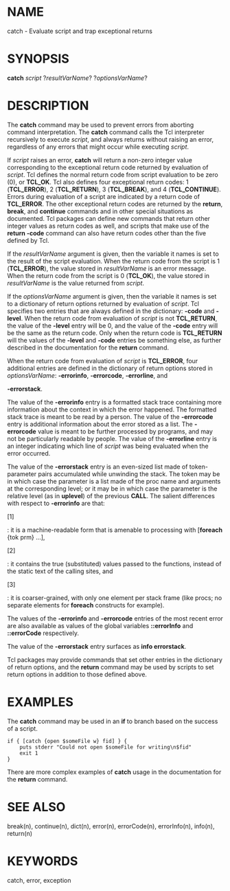 # NAME

catch - Evaluate script and trap exceptional returns

# SYNOPSIS

**catch** *script* ?*resultVarName*? ?*optionsVarName*?

# DESCRIPTION

The **catch** command may be used to prevent errors from aborting
command interpretation. The **catch** command calls the Tcl interpreter
recursively to execute *script*, and always returns without raising an
error, regardless of any errors that might occur while executing
*script*.

If *script* raises an error, **catch** will return a non-zero integer
value corresponding to the exceptional return code returned by
evaluation of *script*. Tcl defines the normal return code from script
evaluation to be zero (0), or **TCL_OK**. Tcl also defines four
exceptional return codes: 1 (**TCL_ERROR**), 2 (**TCL_RETURN**), 3
(**TCL_BREAK**), and 4 (**TCL_CONTINUE**). Errors during evaluation of a
script are indicated by a return code of **TCL_ERROR**. The other
exceptional return codes are returned by the **return**, **break**, and
**continue** commands and in other special situations as documented. Tcl
packages can define new commands that return other integer values as
return codes as well, and scripts that make use of the **return -code**
command can also have return codes other than the five defined by Tcl.

If the *resultVarName* argument is given, then the variable it names is
set to the result of the script evaluation. When the return code from
the script is 1 (**TCL_ERROR**), the value stored in *resultVarName* is
an error message. When the return code from the script is 0
(**TCL_OK**), the value stored in *resultVarName* is the value returned
from *script*.

If the *optionsVarName* argument is given, then the variable it names is
set to a dictionary of return options returned by evaluation of
*script*. Tcl specifies two entries that are always defined in the
dictionary: **-code** and **-level**. When the return code from
evaluation of *script* is not **TCL_RETURN**, the value of the
**-level** entry will be 0, and the value of the **-code** entry will be
the same as the return code. Only when the return code is **TCL_RETURN**
will the values of the **-level** and **-code** entries be something
else, as further described in the documentation for the **return**
command.

When the return code from evaluation of *script* is **TCL_ERROR**, four
additional entries are defined in the dictionary of return options
stored in *optionsVarName*: **-errorinfo**, **-errorcode**,
**-errorline**, and

**-errorstack**.

The value of the **-errorinfo** entry is a formatted stack trace
containing more information about the context in which the error
happened. The formatted stack trace is meant to be read by a person. The
value of the **-errorcode** entry is additional information about the
error stored as a list. The **-errorcode** value is meant to be further
processed by programs, and may not be particularly readable by people.
The value of the **-errorline** entry is an integer indicating which
line of *script* was being evaluated when the error occurred.

The value of the **-errorstack** entry is an even-sized list made of
token-parameter pairs accumulated while unwinding the stack. The token
may be in which case the parameter is a list made of the proc name and
arguments at the corresponding level; or it may be in which case the
parameter is the relative level (as in **uplevel**) of the previous
**CALL**. The salient differences with respect to **-errorinfo** are
that:

\[1\]

:   it is a machine-readable form that is amenable to processing with
    \[**foreach** {tok prm} \...\],

\[2\]

:   it contains the true (substituted) values passed to the functions,
    instead of the static text of the calling sites, and

\[3\]

:   it is coarser-grained, with only one element per stack frame (like
    procs; no separate elements for **foreach** constructs for example).

The values of the **-errorinfo** and **-errorcode** entries of the most
recent error are also available as values of the global variables
**::errorInfo** and **::errorCode** respectively.

The value of the **-errorstack** entry surfaces as **info errorstack**.

Tcl packages may provide commands that set other entries in the
dictionary of return options, and the **return** command may be used by
scripts to set return options in addition to those defined above.

# EXAMPLES

The **catch** command may be used in an **if** to branch based on the
success of a script.

    if { [catch {open $someFile w} fid] } {
        puts stderr "Could not open $someFile for writing\n$fid"
        exit 1
    }

There are more complex examples of **catch** usage in the documentation
for the **return** command.

# SEE ALSO

break(n), continue(n), dict(n), error(n), errorCode(n), errorInfo(n),
info(n), return(n)

# KEYWORDS

catch, error, exception
